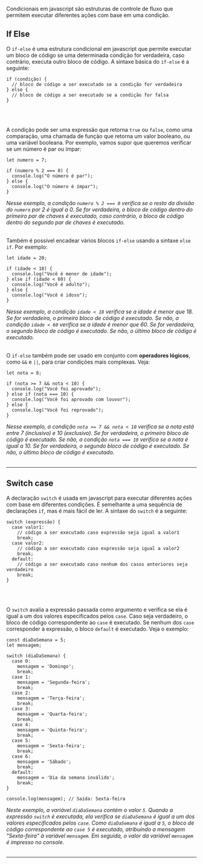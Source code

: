 
Condicionais em javascript são estruturas de controle de fluxo que permitem executar diferentes ações com base em uma condição.
<br>

## If Else
O `if-else` é uma estrutura condicional em javascript que permite executar um bloco de código se uma determinada condição for verdadeira, caso contrário, executa outro bloco de código. A sintaxe básica do `if-else` é a seguinte:

```
if (condição) {
  // bloco de código a ser executado se a condição for verdadeira
} else {
  // bloco de código a ser executado se a condição for falsa
}
```
<br><br>

A condição pode ser uma expressão que retorna `true` ou `false`, como uma comparação, uma chamada de função que retorna um valor booleano, ou uma variável booleana. Por exemplo, vamos supor que queremos verificar se um número é par ou ímpar:

```
let numero = 7;

if (numero % 2 === 0) {
  console.log("O número é par");
} else {
  console.log("O número é ímpar");
}
```
_Nesse exemplo, a condição `numero % 2 === 0` verifica se o resto da divisão do `numero` por 2 é igual a 0. Se for verdadeira, o bloco de código dentro do primeiro par de chaves é executado, caso contrário, o bloco de código dentro do segundo par de chaves é executado._
<br><br>

Também é possível encadear vários blocos `if-else` usando a sintaxe `else if`. Por exemplo:

```
let idade = 20;

if (idade < 18) {
  console.log("Você é menor de idade");
} else if (idade < 60) {
  console.log("Você é adulto");
} else {
  console.log("Você é idoso");
}
```
_Nesse exemplo, a condição `idade < 18` verifica se a idade é menor que 18. Se for verdadeira, o primeiro bloco de código é executado. Se não, a condição `idade < 60` verifica se a idade é menor que 60. Se for verdadeira, o segundo bloco de código é executado. Se não, o último bloco de código é executado._
<br><br>

O `if-else` também pode ser usado em conjunto com **operadores lógicos**, como `&&` e `||`, para criar condições mais complexas. Veja:

```
let nota = 8;

if (nota >= 7 && nota < 10) {
  console.log("Você foi aprovado");
} else if (nota === 10) {
  console.log("Você foi aprovado com louvor");
} else {
  console.log("Você foi reprovado");
}
```
_Nesse exemplo, a condição `nota >= 7 && nota < 10` verifica se a nota está entre 7 (inclusivo) e 10 (exclusivo). Se for verdadeira, o primeiro bloco de código é executado. Se não, a condição `nota === 10` verifica se a nota é igual a 10. Se for verdadeira, o segundo bloco de código é executado. Se não, o último bloco de código é executado._
<br><br><hr>

## Switch case
A declaração `switch` é usada em javascript para executar diferentes ações com base em diferentes condições. É semelhante a uma sequência de declarações `if`, mas é mais fácil de ler.  A sintaxe do `switch` é a seguinte:

```
switch (expressão) {
  case valor1:
    // código a ser executado caso expressão seja igual a valor1
    break;
  case valor2:
    // código a ser executado caso expressão seja igual a valor2
    break;
  default:
    // código a ser executado caso nenhum dos casos anteriores seja verdadeiro
    break;
}
```
<br><br>

O `switch` avalia a expressão passada como argumento e verifica se ela é igual a um dos valores especificados pelos `case`. Caso seja verdadeiro, o bloco de código correspondente ao `case` é executado. Se nenhum dos `case` corresponder à expressão, o bloco `default` é executado. Veja o exemplo:

```
const diaDaSemana = 5;
let mensagem;

switch (diaDaSemana) {
  case 0:
    mensagem = 'Domingo';
    break;
  case 1:
    mensagem = 'Segunda-feira';
    break;
  case 2:
    mensagem = 'Terça-feira';
    break;
  case 3:
    mensagem = 'Quarta-feira';
    break;
  case 4:
    mensagem = 'Quinta-feira';
    break;
  case 5:
    mensagem = 'Sexta-feira';
    break;
  case 6:
    mensagem = 'Sábado';
    break;
  default:
    mensagem = 'Dia da semana inválido';
    break;
}

console.log(mensagem); // Saída: Sexta-feira
```
_Neste exemplo, a variável `diaDaSemana` contém o valor `5`. Quando a expressão `switch` é executada, ela verifica se `diaDaSemana` é igual a um dos valores especificados pelos `case`. Como `diaDaSemana` é igual a `5`, o bloco de código correspondente ao `case 5` é executado, atribuindo a mensagem "Sexta-feira" à variável `mensagem`. Em seguida, o valor da variável `mensagem` é impresso no console._
<br><br><hr>

